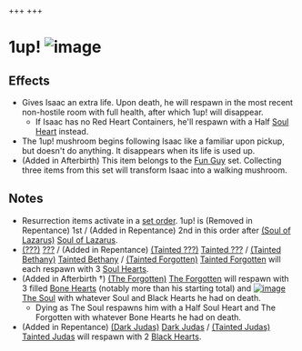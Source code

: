 +++
+++

 # 1up! ![image](/image/1up!.png) 

Effects
---------


* Gives Isaac an extra life. Upon death, he will respawn in the most recent non-hostile room with full health, after which 1up! will disappear.
	+ If Isaac has no Red Heart Containers, he'll respawn with a Half [Soul Heart](/wiki/Soul_Heart "Soul Heart") instead.
* The 1up! mushroom begins following Isaac like a familiar upon pickup, but doesn't do anything. It disappears when its life is used up.
* (Added in Afterbirth) This item belongs to the [Fun Guy](/wiki/Fun_Guy "Fun Guy") set. Collecting three items from this set will transform Isaac into a walking mushroom.


Notes
-------


* Resurrection items activate in a [set order](/wiki/Category:Revival_items "Category:Revival items"). 1up! is (Removed in Repentance) 1st / (Added in Repentance) 2nd in this order after [(Soul of Lazarus)](/wiki/Cards_and_Runes "Soul of Lazarus") [Soul of Lazarus](/wiki/Cards_and_Runes "Cards and Runes").
* [(???)](/wiki/%3F%3F%3F_(Character) "???") [???](/wiki/%3F%3F%3F_(Character) "??? (Character)") / (Added in Repentance)  [(Tainted ???)](/wiki/Tainted_%3F%3F%3F "Tainted ???") [Tainted ???](/wiki/Tainted_%3F%3F%3F "Tainted ???") /  [(Tainted Bethany)](/wiki/Tainted_Bethany "Tainted Bethany") [Tainted Bethany](/wiki/Tainted_Bethany "Tainted Bethany") /  [(Tainted Forgotten)](/wiki/Tainted_Forgotten "Tainted Forgotten") [Tainted Forgotten](/wiki/Tainted_Forgotten "Tainted Forgotten") will each respawn with 3 [Soul Hearts](/wiki/Soul_Hearts "Soul Hearts").
* (Added in Afterbirth †)  [(The Forgotten)](/wiki/The_Forgotten "The Forgotten") [The Forgotten](/wiki/The_Forgotten "The Forgotten") will respawn with 3 filled [Bone Hearts](/wiki/Bone_Heart "Bone Heart") (notably more than his starting total) and  [![image](/image/The_Soul.png)](/wiki/The_Soul_(Character) "The Soul") [The Soul](/wiki/The_Soul_(Character) "The Soul (Character)") with whatever Soul and Black Hearts he had on death.
	+ Dying as The Soul respawns him with a Half Soul Heart and The Forgotten with whatever Bone Hearts he had on death.
* (Added in Repentance)  [(Dark Judas)](/wiki/Dark_Judas "Dark Judas") [Dark Judas](/wiki/Dark_Judas "Dark Judas") /  [(Tainted Judas)](/wiki/Tainted_Judas "Tainted Judas") [Tainted Judas](/wiki/Tainted_Judas "Tainted Judas") will respawn with 2 [Black Hearts](/wiki/Black_Heart "Black Heart").


